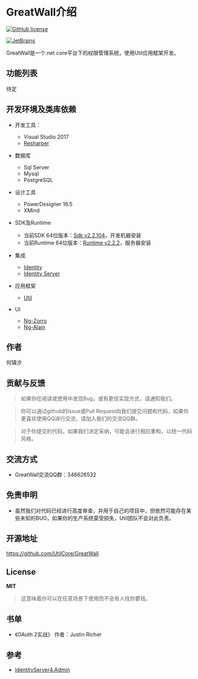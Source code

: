 # GreatWall介绍

[![GitHub license](https://img.shields.io/badge/license-MIT-blue.svg)](https://mit-license.org/)

<a href="https://www.jetbrains.com/?from=Util" target="_blank">
    <img src="https://github.com/dotnetcore/Home/blob/master/img/jetbrains.svg" title="JetBrains" />
</a>

GreatWall是一个.net core平台下的权限管理系统，使用Util应用框架开发。

## 功能列表

待定

## 开发环境及类库依赖

- 开发工具： 
  - Visual Studio 2017
  - [Resharper](https://www.jetbrains.com/resharper/)

- 数据库
  - Sql Server
  - Mysql
  - PostgreSQL

- 设计工具
  - PowerDesigner 16.5
  - XMind

- SDK及Runtime
  - 当前SDK 64位版本：[Sdk v2.2.104](https://dotnet.microsoft.com/download/thank-you/dotnet-sdk-2.2.104-windows-x64-installer)，开发机器安装
  - 当前Runtime 64位版本：[Runtime v2.2.2](https://dotnet.microsoft.com/download/thank-you/dotnet-runtime-2.2.2-windows-hosting-bundle-installer)，服务器安装

- 集成
  - [Identity](https://docs.microsoft.com/zh-cn/aspnet/core/security/authentication/identity?tabs=visual-studio%2Caspnetcore2x)
  - [Identity Server](https://identityserver4.readthedocs.io/en/latest/)

- 应用框架
  - [Util](https://github.com/dotnetcore/Util)

- UI
  - [Ng-Zorro](https://ng.ant.design)
  - [Ng-Alain](https://ng-alain.github.io/ng-alain/)

## 作者

何镇汐

## 贡献与反馈

> 如果你在阅读或使用中发现Bug，或有更佳实现方式，请通知我们。

> 你可以通过github的Issue或Pull Request向我们提交问题和代码，如果你更喜欢使用QQ进行交流，请加入我们的交流QQ群。

> 对于你提交的代码，如果我们决定采纳，可能会进行相应重构，以统一代码风格。

## 交流方式

  - GreatWall交流QQ群：346626532

## 免责申明

- 虽然我们对代码已经进行高度审查，并用于自己的项目中，但依然可能存在某些未知的BUG，如果你的生产系统蒙受损失，Util团队不会对此负责。

## 开源地址

https://github.com/UtilCore/GreatWall

## License

**MIT**

> 这意味着你可以在任意场景下使用而不会有人找你要钱。

## 书单

- 《OAuth 2实战》 作者：Justin Richer

## 参考

- [IdentityServer4.Admin](https://github.com/zlzforever/IdentityServer4.Admin)
